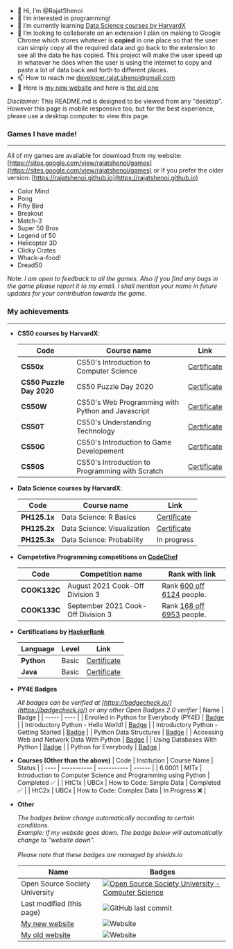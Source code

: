 - 👋 Hi, I’m @RajatShenoi
- 👀 I’m interested in programming!
- 🌱 I’m currently learning [Data Science courses by HarvardX](https://www.edx.org/professional-certificate/harvardx-data-science)
- 💞️ I’m looking to collaborate on an extension I plan on making to Google Chrome which stores whatever is **copied** in one place so that the user can simply copy all the required data and go back to the extension to see all the data he has copied. This project will make the user speed up in whatever he does when the user is using the internet to copy and paste a lot of data back and forth to different places.
- 📫 How to reach me [developer.rajat.shenoi@gmail.com](mailto:developer.rajat.shenoi@gmail.com)
- 👀 Here is [my new website](https://sites.google.com/view/rajatshenoi) and here is [the old one](https://rajatshenoi.github.io)

<!---
RajatShenoi/RajatShenoi is a ✨ special ✨ repository because its `README.md` (this file) appears on your GitHub profile.
You can click the Preview link to take a look at your changes.
--->

*Disclaimer:* This README.md is designed to be viewed from any "desktop". However this page is mobile responsive too, but for the best experience, please use a desktop computer to view this page.

### Games I have made!
---
All of my games are available for download from my website: [https://sites.google.com/view/rajatshenoi/games](https://sites.google.com/view/rajatshenoi/games)
or
If you prefer the older version: [https://rajatshenoi.github.io](https://rajatshenoi.github.io)
- Color Mind
- Pong
- Fifty Bird
- Breakout
- Match-3
- Super 50 Bros
- Legend of 50
- Helicopter 3D
- Clicky Crates
- Whack-a-food!
- Dread50

Note: *I am open to feedback to all the games. Also if you find any bugs in the game please report it to my email. I shall mention your name in future updates for your contribution towards the game.*

### My achievements
---
- **CS50 courses by HarvardX**:

  | Code | Course name | Link |
  | ------ | ---- | ---- |
  | **CS50x** | CS50's Introduction to Computer Science | [Certificate](https://certificates.cs50.io/e6cfcc64-1a3b-4bc5-b918-b6fded0be13a.png?size=letter) |
  | **CS50 Puzzle Day 2020** | CS50 Puzzle Day 2020 | [Certificate](https://certificates.cs50.io/b72e1ba7-08e1-4740-9292-d0ba7c8097cb.png?size=letter) |
  | **CS50W** | CS50's Web Programming with Python and Javascript | [Certificate](https://certificates.cs50.io/3f303a51-c9ad-4765-a603-604e3c24e468.png?size=letter) |
  | **CS50T** | CS50's Understanding Technology | [Certificate](https://certificates.cs50.io/954d89b2-8ef1-435b-9dbd-80701df8b78e.png?size=letter) |
  | **CS50G** | CS50's Introduction to Game Developement | [Certificate](https://certificates.cs50.io/2dbce5b1-0652-449b-9993-37141c2bca0b.png?size=letter) |
  | **CS50S** | CS50's Introduction to Programming with Scratch | [Certificate](https://certificates.cs50.io/8d1d7b0b-7f3c-459e-a3ae-9b4c2a13c419.png?size=letter) |
  
- **Data Science courses by HarvardX**:

  | Code | Course name | Link |
  | ---- | ----------- | ---- |
  | **PH125.1x** | Data Science: R Basics | [Certificate](https://www.datacamp.com/statement-of-accomplishment/course/adf6ef624b1503042b88d916226b0d6f192f876a?raw=1) |
  | **PH125.2x** | Data Science: Visualization | [Certificate](https://www.datacamp.com/statement-of-accomplishment/course/a10b0d3784bbe813d65caa09d371cf6555108845?raw=1) |
  | **PH125.3x** | Data Science: Probability | In progress |
  
- **Competetive Programming competitions on [CodeChef](https://www.codechef.com)**

  | Code | Competition name | Rank with link |
  | ---- | ---------------- | -------------- |
  | **COOK132C** | August 2021 Cook-Off Division 3 | Rank [600 off 6124](https://www.codechef.com/rankings/COOK132C?order=asc&page=24&sortBy=rank) people. |
  | **COOK133C** | September 2021 Cook-Off Division 3 | Rank [168 off 6953](https://www.codechef.com/rankings/COOK133C?order=asc&page=7&sortBy=rank) people. |
  
- **Certifications by [HackerRank](https://www.hackerrank.com)**

  | Language | Level | Link |
  | -------- | ----- | ---- |
  | **Python** | Basic | [Certificate](https://www.hackerrank.com/certificates/0017f966b9cf) |
  | **Java** | Basic | [Certificate](https://www.hackerrank.com/certificates/34a204d54b60) |

- **PY4E Badges**
  
  *All badges can be verified at [https://badgecheck.io/](https://badgecheck.io/) or any other Open Badges 2.0 verifier*
  | Name | Badge |
  | ----- | ---- |
  | Enrolled in Python for Everybody (PY4E) | [Badge](https://www.py4e.com/tsugi/badges/images/4767445152644d766247457a6f354730495a50496b534a79413335546d46616f50784f46337074317865445759413d3d.png) |
  | Introductory Python - Hello World! | [Badge](https://www.py4e.com/tsugi/badges/images/47774461634e4d76624746506162556f73564459343876347466377a744f4d62522f5643573047306841513d.png) |
  | Introductory Python - Getting Started | [Badge](https://www.py4e.com/tsugi/badges/images/6c67496f6f646474626d48546b536b63316f567275703150516d4a4461344676334b55656556364875413d3d.png) |
  | Python Data Structures | [Badge](https://www.py4e.com/tsugi/badges/images/5a674b5836337a5862324754434c5756542f334d6f786669306a3259556e517733697a7338794f3148513d3d.png) |
  | Accessing Web and Network Data With Python | [Badge](https://www.py4e.com/tsugi/badges/images/73674772796f4a6164574779677159784d485a623449613961716d42325168504645594d31565a783962737470513d3d.png) |
  | Using Databases With Python | [Badge](https://www.py4e.com/tsugi/badges/images/6f51496f6a47564d646d485779386b346947517a64474a4c557a796b6b3838794d57796f3033355263464a504e59383d.png) |
  | Python for Everybody | [Badge](https://www.py4e.com/tsugi/badges/images/6f514a516932564d646d48626e75644f31736a3674364a4f4a4f4e6933454c314b46716247513d3d.png) |
  
- **Courses (Other than the above)**
  | Code | Institution | Course Name | Status |
  | ---- | ----------- | ----------- | ------ |
  | 6.0001 | MITx | Introduction to Computer Science and Programming using Python | Completed ✅ |
  | HtC1x | UBCx | How to Code: Simple Data | Completed ✅ |
  | HtC2x | UBCx | How to Code: Complex Data | In Progress ❌ |
  


- **Other**
  
  *The badges below change automatically according to certain conditions. <br> Example: If my website goes down. The badge below will automatically change to "website down". <br><br> Please note that these badges are managed by shields.io*
  
  | Name | Badges |
  | ---- | ------ |
  | Open Source Society University | [![Open Source Society University - Computer Science](https://img.shields.io/badge/OSSU-computer--science-blue.svg)](https://github.com/ossu/computer-science) |
  | Last modified (this page) | ![GitHub last commit](https://img.shields.io/github/last-commit/RajatShenoi/RajatShenoi)|
  | [My new website](https://sites.google.com/view/rajatshenoi) | ![Website](https://img.shields.io/website?down_message=Will%20be%20active%20soon%20%3A%28&up_message=It%27s%20working%20fine%21&url=https%3A%2F%2Fsites.google.com%2Fview%2Frajatshenoi)|
  | [My old website](https://rajatshenoi.github.io/) | ![Website](https://img.shields.io/website?down_message=Will%20be%20active%20soon%20%3A%28&up_message=It%27s%20working%20fine%21&url=https%3A%2F%2Frajatshenoi.github.io%2F) |
